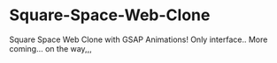 # Square-Space-Web-Clone
Square Space Web Clone with GSAP Animations! 
Only interface.. 
More coming... on the way,,,
